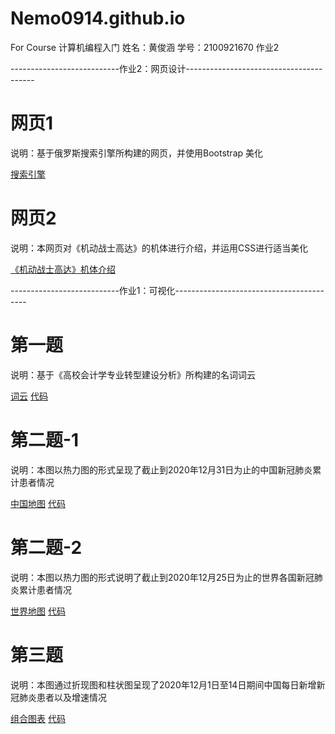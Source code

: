 # Nemo0914.github.io
For Course 计算机编程入门
姓名：黄俊涵
学号：2100921670
作业2

---------------------------作业2：网页设计----------------------------------------
# 网页1
说明：基于俄罗斯搜索引擎所构建的网页，并使用Bootstrap 美化

[搜索引擎](HW2-1.html)

# 网页2
说明：本网页对《机动战士高达》的机体进行介绍，并运用CSS进行适当美化

[《机动战士高达》机体介绍](HW2-2.html)


---------------------------作业1：可视化-----------------------------------------
# 第一题
说明：基于《高校会计学专业转型建设分析》所构建的名词词云

[词云](HW1-1.html)
[代码](HW1-1.py)
# 第二题-1
说明：本图以热力图的形式呈现了截止到2020年12月31日为止的中国新冠肺炎累计患者情况

[中国地图](HW1-2.1.html)
[代码](HW1-2.1.py)
# 第二题-2
说明：本图以热力图的形式说明了截止到2020年12月25日为止的世界各国新冠肺炎累计患者情况

[世界地图](HW1-2.2.html)
[代码](HW1-2.2.py)
# 第三题
说明：本图通过折现图和柱状图呈现了2020年12月1日至14日期间中国每日新增新冠肺炎患者以及增速情况

[组合图表](HW1-4.html)
[代码](HW1-4.py)


